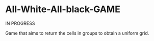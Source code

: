 # All-White-All-black-GAME
IN PROGRESS

Game that aims to return the cells in groups to obtain a uniform grid.
